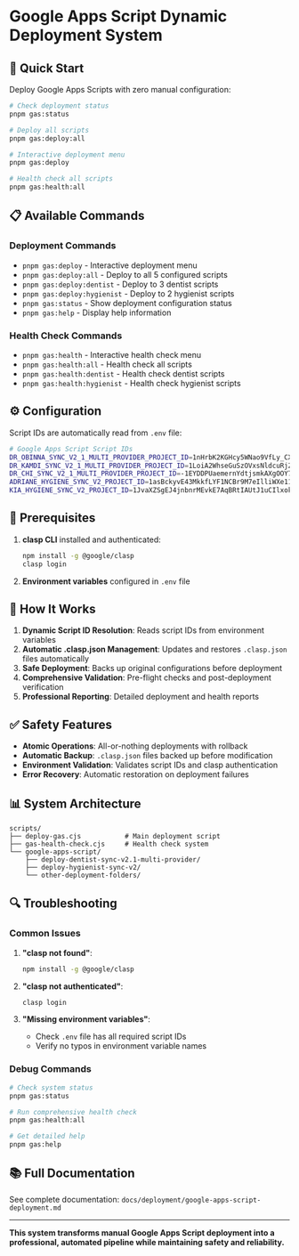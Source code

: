 # Google Apps Script Dynamic Deployment System

## 🚀 **Quick Start**

Deploy Google Apps Scripts with zero manual configuration:

```bash
# Check deployment status
pnpm gas:status

# Deploy all scripts  
pnpm gas:deploy:all

# Interactive deployment menu
pnpm gas:deploy

# Health check all scripts
pnpm gas:health:all
```

## 📋 **Available Commands**

### **Deployment Commands**
- `pnpm gas:deploy` - Interactive deployment menu
- `pnpm gas:deploy:all` - Deploy to all 5 configured scripts
- `pnpm gas:deploy:dentist` - Deploy to 3 dentist scripts
- `pnpm gas:deploy:hygienist` - Deploy to 2 hygienist scripts
- `pnpm gas:status` - Show deployment configuration status
- `pnpm gas:help` - Display help information

### **Health Check Commands**
- `pnpm gas:health` - Interactive health check menu
- `pnpm gas:health:all` - Health check all scripts
- `pnpm gas:health:dentist` - Health check dentist scripts
- `pnpm gas:health:hygienist` - Health check hygienist scripts

## ⚙️ **Configuration**

Script IDs are automatically read from `.env` file:

```bash
# Google Apps Script Script IDs
DR_OBINNA_SYNC_V2_1_MULTI_PROVIDER_PROJECT_ID=1nHrbK2KGHcy5WNao9VfLy_CXKIBYlVFl6uKUZKRZn58m_RcbHzRNNuIg
DR_KAMDI_SYNC_V2_1_MULTI_PROVIDER_PROJECT_ID=1LoiA2WhseGuSzOVxsNldcuRjZV1FAmhQxowHVYDSQi34xwvzeYc7xpqq
DR_CHI_SYNC_V2_1_MULTI_PROVIDER_PROJECT_ID=-1EYDDPUaemernYdtjsmkAXgOOY7N8Jr-6tTkESACIKmc_BWyWdOfSGgEs
ADRIANE_HYGIENE_SYNC_V2_PROJECT_ID=1asBckyvE43MkkfLYF1NCBr9M7eIlliWXe11o6g4x9BsugG3ReJRRImmi
KIA_HYGIENE_SYNC_V2_PROJECT_ID=1JvaXZSgEJ4jnbnrMEvkE7AqBRtIAUtJ1uCIlxokn8Qg2L0i2q9WdWa5I
```

## 🔧 **Prerequisites**

1. **clasp CLI** installed and authenticated:
   ```bash
   npm install -g @google/clasp
   clasp login
   ```

2. **Environment variables** configured in `.env` file

## 🎯 **How It Works**

1. **Dynamic Script ID Resolution**: Reads script IDs from environment variables
2. **Automatic .clasp.json Management**: Updates and restores `.clasp.json` files automatically
3. **Safe Deployment**: Backs up original configurations before deployment
4. **Comprehensive Validation**: Pre-flight checks and post-deployment verification
5. **Professional Reporting**: Detailed deployment and health reports

## ✅ **Safety Features**

- **Atomic Operations**: All-or-nothing deployments with rollback
- **Automatic Backup**: `.clasp.json` files backed up before modification
- **Environment Validation**: Validates script IDs and clasp authentication
- **Error Recovery**: Automatic restoration on deployment failures

## 📊 **System Architecture**

```
scripts/
├── deploy-gas.cjs           # Main deployment script
├── gas-health-check.cjs     # Health check system
└── google-apps-script/
    ├── deploy-dentist-sync-v2.1-multi-provider/
    ├── deploy-hygienist-sync-v2/
    └── other-deployment-folders/
```

## 🔍 **Troubleshooting**

### Common Issues

1. **"clasp not found"**:
   ```bash
   npm install -g @google/clasp
   ```

2. **"clasp not authenticated"**:
   ```bash
   clasp login
   ```

3. **"Missing environment variables"**:
   - Check `.env` file has all required script IDs
   - Verify no typos in environment variable names

### Debug Commands

```bash
# Check system status
pnpm gas:status

# Run comprehensive health check
pnpm gas:health:all

# Get detailed help
pnpm gas:help
```

## 📚 **Full Documentation**

See complete documentation: `docs/deployment/google-apps-script-deployment.md`

---

**This system transforms manual Google Apps Script deployment into a professional, automated pipeline while maintaining safety and reliability.**